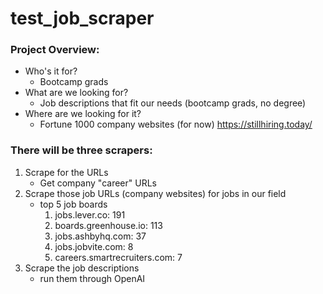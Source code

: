 # test_job_scraper

### Project Overview:
- Who's it for? 
	- Bootcamp grads
- What are we looking for? 
	- Job descriptions that fit our needs (bootcamp grads, no degree)
- Where are we looking for it? 
	- Fortune 1000 company websites (for now) https://stillhiring.today/


### There will be three scrapers: 
1. Scrape for the URLs
	- Get company "career" URLs
2. Scrape those job URLs (company websites) for jobs in our field
	-  top 5 job boards
		1. jobs.lever.co: 191
		2. boards.greenhouse.io: 113
		3. jobs.ashbyhq.com: 37
		4. jobs.jobvite.com: 8
		5. careers.smartrecruiters.com: 7
3. Scrape the job descriptions
	- run them through OpenAI
